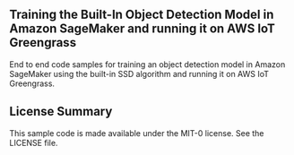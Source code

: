 ## Training the Built-In Object Detection Model in Amazon SageMaker and running it on AWS IoT Greengrass

End to end code samples for training an object detection model in Amazon SageMaker using the built-in SSD algorithm and running it on AWS IoT Greengrass.

## License Summary

This sample code is made available under the MIT-0 license. See the LICENSE file.
